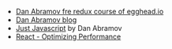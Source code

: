 - [Dan Abramov fre redux course of egghead.io](https://egghead.io/q/resources-by-dan-abramov)
- [Dan Abramov blog](https://overreacted.io/)
- [Just Javascript](https://justjavascript.com/) by Dan Abramov
- [React - Optimizing Performance](https://reactjs.org/docs/optimizing-performance.html)